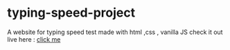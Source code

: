# typing-speed-project
A website for typing speed test made with html ,css , vanilla JS
check it out live here  : [click me](https://aahilrafiq.github.io/typing-speed-project/)
